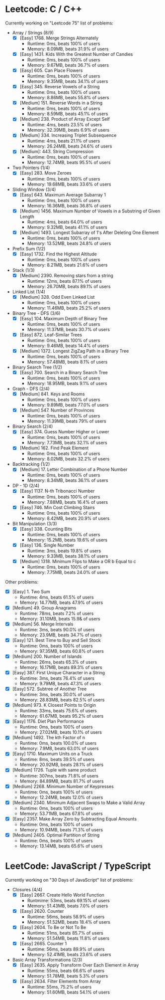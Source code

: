 # Leetcode: C / C++
Currently working on "Leetcode 75" list of problems:
- Array / Strings (8/9)
  - [X] \[Easy] 1768. Merge Strings Alternately
    - Runtime: 0ms, beats 100% of users
    - Memory: 8.09MB, beats 31.9% of users
  - [X] \[Easy] 1431. Kids With the Greatest Number of Candies
    - Runtime: 0ms, beats 100% of users
    - Memory: 9.67MB, beats 36.7% of users
  - [X] \[Easy] 605. Can Place Flowers
    - Runtime: 0ms, beats 100% of users
    - Memory: 9.35MB, beats 34.1% of users
  - [X] \[Easy] 345. Reverse Vowels of a String
    - Runtime: 0ms, beats 100% of users
    - Memory: 8.86MB, beats 55.8% of users
  - [X] \[Medium] 151. Reverse Words in a String
    - Runtime: 0ms, beats 100% of users
    - Memory: 8.59MB, beats 45.1% of users
  - [X] \[Medium] 238. Product of Array Except Self
    - Runtime: 4ms, beats 23.5% of users
    - Memory: 32.39MB, beats 6.9% of users
  - [X] \[Medium] 334. Increasing Triplet Subsequence
    - Runtime: 4ms, beats 21.1% of users
    - Memory: 26.24MB, beats 24.6% of users
  - [X] \[Medium]: 443. String Compression
    - Runtime: 0ms, beats 100% of users
    - Memory: 12.74MB, beats 95.5% of users
- Two Pointers (1/4)
  - [X] \[Easy] 283. Move Zeroes
    - Runtime: 0ms, beats 100% of users
    - Memory: 19.68MB, beats 33.6% of users
- Sliding Window (3/4)
  - [X] \[Easy] 643. Maximum Average Subarray 1
    - Runtime: 0ms, beats 100% of users
    - Memory: 16.36MB, beats 36.8% of users
  - [X] \[Medium] 1456. Maximum Number of Vowels in a Substring of Given Length
    - Runtime: 4ms, beats 64.0% of users
    - Memory: 9.32MB, beats 41.1% of users
  - [X] \[Medium] 1493. Longest Subarray of 1's After Deleting One Element
    - Runtime: 0ms, beats 100% of users
    - Memory: 13.52MB, beats 24.8% of users
- Prefix Sum (1/2)
  - [X] \[Easy] 1732. Find the Highest Altitude
    - Runtime: 0ms, beats 100% of users
    - Memory: 8.21MB, beats 21.6% of users
- Stack (1/3)
  - [X] \[Medium] 2390. Removing stars from a string
    - Runtime: 12ms, beats 87.1% of users
    - Memory: 26.70MB, beats 89.1% of users
- Linked List (1/4)
  - [X] \[Medium] 328. Odd Even Linked List
    - Runtime: 0ms, beats 100% of users
    - Memory: 11.46MB, beats 25.2% of users
- Binary Tree - DFS (3/6)
  - [X] \[Easy] 104. Maximum Depth of Binary Tree
    - Runtime: 0ms, beats 100% of users
    - Memory: 11.37MB, beats 30.7% of users
  - [X] \[Easy] 872. Leaf-Similar Trees
    - Runtime: 0ms, beats 100% of users
    - Memory: 9.46MB, beats 14.4% of users
  - [X] \[Medium] 1372. Longest ZigZag Path in a Binary Tree
    - Runtime: 0ms, beats 100% of users
    - Memory: 57.48MB, beats 8.1% of users
- Binary Search Tree (1/2)
  - [X] \[Easy] 700. Search in a Binary Search Tree
    - Runtime: 0ms, beats 100% of users
    - Memory: 18.95MB, beats 9.1% of users
- Graph - DFS (2/4)
  - [X] \[Medium] 841. Keys and Rooms
    - Runtime: 0ms, beats 100% of users
    - Memory: 9.89MB, beats 77.0% of users
  - [X] \[Medium] 547. Number of Provinces
    - Runtime: 0ms, beats 100% of users
    - Memory: 11.39MB, beats 79% of users
- Binary Search (2/4)
  - [X] \[Easy] 374. Guess Number Higher or Lower
    - Runtime: 0ms, beats 100% of users
    - Memory: 7.73MB, beats 32.1% of users
  - [X] \[Medium] 162. Find Peak Element
    - Runtime: 0ms, beats 100% of users
    - Memory: 8.02MB, beats 32.2% of users
- Backtracking (1/2)
  - [X] \[Medium] 17. Letter Combination of a Phone Number
    - Runtime: 0ms, beats 100% of users
    - Memory: 8.34MB, beats 36.1% of users
- DP - 1D (2/4)
  - [X] \[Easy] 1137. N-th Tribonacci Number
    - Runtime: 0ms, beats 100% of users
    - Memory: 7.88MB, beats 16.4% of users
  - [X] \[Easy] 746. Min Cost Climbing Stairs
    - Runtime: 0ms, beats 100% of users
    - Memory: 8.42MB, beats 20.9% of users
- Bit Manipulation (3/3)
  - [X] \[Easy] 338. Counting Bits
    - Runtime: 0ms, beats 100% of users
    - Memory: 15.2MB, beats 19.6% of users
  - [X] \[Easy] 136. Single Number
    - Runtime: 3ms, beats 19.8% of users
    - Memory: 9.33MB, beats 38.1% of users
  - [X] \[Medium] 1318. Minimum Flips to Make a OR b Equal to c
    - Runtime: 0ms, beats 100% of users
    - Memory: 7.75MB, beats 24.0% of users

Other problems:
- [X] \[Easy] 1. Two Sum
    - Runtime: 4ms, beats 61.5% of users
    - Memory: 14.77MB, beats 47.9% of users
- [X] \[Medium] 49. Group Anagrams
    - Runtime: 78ms, beats 7.2% of users
    - Memory: 31.10MB, beats 15.9& of users
- [X] \[Medium] 56. Merge Intervals
    - Runtime: 3ms, beats 90.0% of users
    - Memory: 23.9MB, beats 34.7% of users
- [X] \[Easy] 121. Best Time to Buy and Sell Stock
    - Runtime: 0ms, beats 100% of users
    - Memory: 97.35MB, beats 60.8% of users
- [X] \[Medium] 200. Number of Islands
    - Runtime: 26ms, beats 65.3% of users
    - Memory: 16.17MB, beats 89.3% of users
- [X] \[Easy] 387. First Unique Character in a String
    - Runtime: 3ms, beats 76.4% of users
    - Memory: 9.79MB, beats 47.3% of users
- [X] \[Easy] 572. Subtree of Another Tree
    - Runtime: 3ms, beats 30.0% of users
    - Memory: 28.83MB, beats 82.5% of users
- [X] \[Medium] 973. K Closest Points to Origin
    - Runtime: 33ms, beats 75.6% of users
    - Memory: 61.67MB, beats 95.2% of users
- [X] \[Easy] 1176. Diet Plan Performance
    - Runtime: 0ms, beats 100% of users
    - Memory: 27.02MB, beats 10.1% of users
- [X] \[Medium] 1492. The kth Factor of n
    - Runtime: 0ms, beats 100.0% of users
    - Memory: 7.9MB, beats 63.0% of users
- [X] \[Easy] 1710. Maximum Units on a Truck
    - Runtime: 8ms, beats 39.5% of users
    - Memory: 20.92MB, beats 28.1% of users
- [X] \[Medium] 1726. Tuple with same product
    - Runtime: 307ms, beats 71.8% of users
    - Memory: 84.89MB, beats 81.7% of users
- [X] \[Medium] 2268. Minimum Number of Keypresses
    - Runtime: 0ms, beats 100% of users
    - Memory: 12.24MB, beats 12.0% of users
- [X] \[Medium] 2340. Minimum Adjacent Swaps to Make a Valid Array
    - Runtime: 0ms, beats 100% of users
    - Memory: 53.71MB, beats 67.8% of users
- [X] \[Easy] 2357. Make Array Zero by Subtracting Equal Amounts
    - Runtime: 0ms, beats 100% of users
    - Memory: 10.94MB, beats 71.3% of users
- [X] \[Medium] 2405. Optimal Partition of String
    - Runtime: 0ms, beats 100% of users
    - Memory: 13.14MB, beats 65.6% of users

# LeetCode: JavaScript / TypeScript
Currently working on "30 Days of JavaScript" list of problems:
- Closures (4/4)
  - [X] \[Easy] 2667. Create Hello World Function
    - Runtmime: 53ms, beats 69.15% of users
    - Memory: 51.43MB, beats 7.0% of users
  - [X] \[Easy] 2620. Counter
    - Runtime: 56ms, beats 58.9% of users
    - Memory: 51.52MB, beats 18.4% of users
  - [X] \[Easy] 2604. To Be or Not To Be
    - Runtime: 51ms, beats 85.7% of users
    - Memory: 51.54MB, beats 11.8% of users
  - [X] \[Easy] 2665. Counter 1
    - Runtime: 56ms, beats 89.9% of users
    - Memory: 52.41MB, beats 23.6% of users
- Basic Array Transformations (2/3)
  - [X] \[Easy] 2635. Apply Transform Over Each Element in Array
    - Runtime: 55ms, beats 66.6% of users
    - Memory: 51.78MB, beats 5.3% of users
  - [X] \[Easy] 2634. Filter Elements from Array
    - Runtime: 55ms, 75.2% of users
    - Memory: 51.60MB, beats 54.1% of users